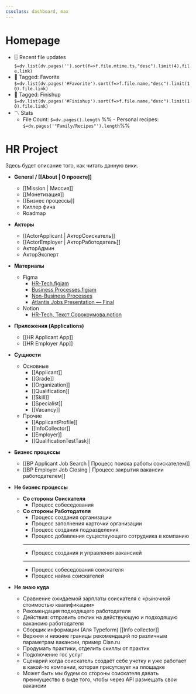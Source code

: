 ```yaml
---
cssclass: dashboard, max
---
```


# Homepage

- 🗄️ Recent file updates
 `$=dv.list(dv.pages('').sort(f=>f.file.mtime.ts,"desc").limit(4).file.link)`
- 🔖 Tagged:  Favorite 
 `$=dv.list(dv.pages('#Favorite').sort(f=>f.file.name,"desc").limit(10).file.link)`
 - 🏁 Tagged:  Finishup 
 `$=dv.list(dv.pages('#Finishup').sort(f=>f.file.name,"desc").limit(10).file.link)`
- 〽️ Stats
	-  File Count: `$=dv.pages().length`
	%% -  Personal recipes: `$=dv.pages('"Family/Recipes"').length`%%

# HR Project

Здесь будет описание того, как читать данную вики.

- **General / [[About | О проекте]]**

	- [[Mission | Миссия]]
	- [[Монетизация]]
	- [[Бизнес процессы]]
	- Киллер фича
	- Roadmap

- **Акторы**

	- [[ActorApplicant | АкторСоискатель]]
	- [[ActorEmployer | АкторРаботодатель]]
	- АкторАдмин
	- АкторЭксперт

- **Материалы**
	- Figma
		- [HR-Tech.figjam](https://www.figma.com/file/SovXmi2VYu2ZlFDutYez58/HR-Tech?node-id=0%3A1)
		- [Business Processes.figjam](https://www.figma.com/file/R5Bnq5O9zagXakYzi5qxPZ/Business-Processes?node-id=0%3A1)
		- [Non-Business Processes](https://www.figma.com/file/spPFlEASEt0Au1zjF9vx1d/Non-Business-Processes?node-id=0%3A1)
		- [Atlantis Jobs Presentation — Final](https://www.figma.com/file/QBVZldMh0VUQYcJogl1vRJ/Jobs?node-id=20%3A18)
	- Notion
		- [HR-Tech, Текст Сорокоумова.notion](https://www.notion.so/asorokoumov/HR-Tech-5ca31f5d32ee4a2d862d773b87a6131f)

- **Приложения (Applications)**
	- [[HR Applicant App]]
	- [[HR Employer App]]

- **Сущности**
	- Основные
		- [[Applicant]]
		- [[Grade]]
		- [[Organization]]
		- [[Qualification]]
		- [[Skill]]
		- [[Specialist]]
		- [[Vacancy]]
	- Прочие
		- [[ApplicantProfile]]
		- [[InfoСollector]]
		- [[Employer]]
		- [[QualificationTestTask]]

- **Бизнес процессы**
	- [[BP Applicant Job Search | Процесс поиска работы соискателем]]
	- [[BP Employer Job Closing | Процесс закрытия вакансии работодателем]]

- **Не бизнес процессы**
	- **Со стороны Соискателя**
		- Процесс собеседования
	- **Со стороны Работодателя**
		- Процесс создания организации
		- Процесс заполнения карточки организации
		- Процесс создания подразделения
		- Процесс добавления существующего сотрудника в компанию
		---
		- Процесс создания и управления вакансией
		---
		- Процесс собеседования соискателя
		- Процесс найма соискателей

	
	
	
	

- **Не знаю куда**
	- Сравнение ожидаемой зарплаты соискателя с «рыночной стоимостью квалификации»
	- Рекомендация подходящего работодателя
	- Действия: отправить отклик на действующую и подходящую вакансию работодателя
	- Сборщик информации (Аля Typeform) [[Info collector]]
	- Верхняя и нижние границы рекомендаций по различным параметрам вакансии, пример Cian.ru
	- Продумать практики, отделить скиллы от практик
	- Подключение гос услуг
	- Сценарий когда соискатель создаёт себе учетку и уже работает в какой-то компании, которая присутсвует на площадке
	- Может быть мы будем со стороны соискателя давать преимущество в виде того, чтобы через API размещать свои вакансии